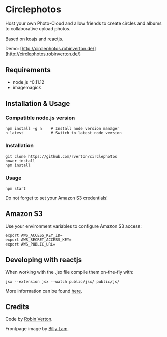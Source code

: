 # Circlephotos

Host your own Photo-Cloud and allow friends to create circles and albums to collaborative upload photos.

Based on [koajs](http://koajs.com/) and [reactjs](http://facebook.github.io/react/).

Demo: [http://circlephotos.robinverton.de/](http://circlephotos.robinverton.de/)

## Requirements

* node.js ^0.11.12
* imagemagick

## Installation & Usage

### Compatible node.js version

    npm install -g n    # Install node version manager
    n latest            # Switch to latest node version

### Installation

    git clone https://github.com/rverton/circlephotos
    bower install
    npm install

### Usage

    npm start

Do not forget to set your Amazon S3 credentials!

## Amazon S3
Use your environment variables to configure Amazon S3 access:

    export AWS_ACCESS_KEY_ID=
    export AWS_SECRET_ACCESS_KEY=
    export AWS_PUBLIC_URL=

## Developing with reactjs
When working with the .jsx file compile them on-the-fly with:

    jsx --extension jsx --watch public/jsx/ public/js/

More information can be found [here](http://facebook.github.io/react/docs/tooling-integration.html#jsx).

## Credits

Code by [Robin Verton](http://robinverton.de).

Frontpage image by [Billy Lam](http://www.flickr.com/photos/billy_lam/).

